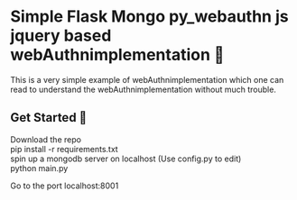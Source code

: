 # Simple Flask Mongo py_webauthn js jquery based webAuthnimplementation 📝  
This is a very simple example of webAuthnimplementation which one can read to
understand the webAuthnimplementation without much trouble.  

## Get Started 🚀  
Download the repo \
pip install -r requirements.txt \
spin up a mongodb server on localhost (Use config.py to edit)\
python main.py 


Go to the port localhost:8001
